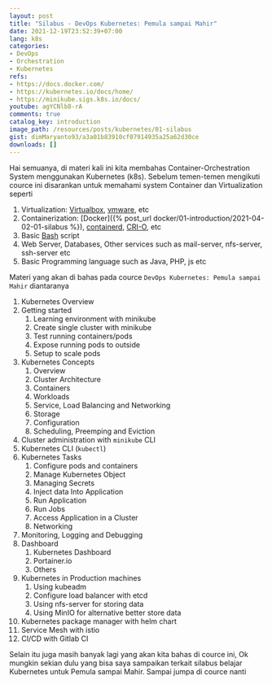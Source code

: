 ```yaml
---
layout: post
title: "Silabus - DevOps Kubernetes: Pemula sampai Mahir"
date: 2021-12-19T23:52:39+07:00
lang: k8s
categories:
- DevOps
- Orchestration
- Kubernetes
refs: 
- https://docs.docker.com/
- https://kubernetes.io/docs/home/
- https://minikube.sigs.k8s.io/docs/
youtube: agYCNlb8-rA
comments: true
catalog_key: introduction
image_path: /resources/posts/kubernetes/01-silabus
gist: dimMaryanto93/a3a01b83910cf07914935a25a62d30ce
downloads: []
---
```



Hai semuanya, di materi kali ini kita membahas Container-Orchestration System menggunakan Kubernetes (k8s). Sebelum temen-temen mengikuti cource ini disarankan untuk memahami system Container dan Virtualization seperti 

1. Virtualization: [Virtualbox](https://www.virtualbox.org/), [vmware](https://www.vmware.com/), etc
2. Containerization: [Docker]({% post_url docker/01-introduction/2021-04-02-01-silabus %}), [containerd](https://containerd.io/), [CRI-O](https://cri-o.io/), etc
3. Basic [Bash](https://www.gnu.org/software/bash/) script
4. Web Server, Databases, Other services such as mail-server, nfs-server, ssh-server etc
5. Basic Programming language such as Java, PHP, js etc

<!--more-->

Materi yang akan di bahas pada cource `DevOps Kubernetes: Pemula sampai Mahir` diantaranya

1. Kubernetes Overview
2. Getting started
    1. Learning environment with minikube
    2. Create single cluster with minikube
    3. Test running containers/pods
    4. Expose running pods to outside
    5. Setup to scale pods
3. Kubernetes Concepts
    1. Overview
    2. Cluster Architecture
    3. Containers
    4. Workloads
    5. Service, Load Balancing and Networking
    6. Storage
    7. Configuration
    9. Scheduling, Preemping and Eviction
4. Cluster administration with `minikube` CLI
5. Kubernetes CLI (`kubectl`)
6. Kubernetes Tasks
    1. Configure pods and containers
    2. Manage Kubernetes Object
    3. Managing Secrets
    4. Inject data Into Application
    5. Run Application
    6. Run Jobs
    7. Access Application in a Cluster
    8. Networking
7. Monitoring, Logging and Debugging
8. Dashboard
    1. Kubernetes Dashboard
    2. Portainer.io
    3. Others
9. Kubernetes in Production machines
    1. Using kubeadm
    2. Configure load balancer with etcd
    3. Using nfs-server for storing data
    4. Using MinIO for alternative better store data
10. Kubernetes package manager with helm chart
11. Service Mesh with istio
12. CI/CD with Gitlab CI

Selain itu juga masih banyak lagi yang akan kita bahas di cource ini, Ok mungkin sekian dulu yang bisa saya sampaikan terkait silabus belajar Kubernetes untuk Pemula sampai Mahir. Sampai jumpa di cource nanti